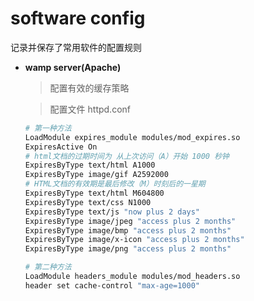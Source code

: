 # software config

记录并保存了常用软件的配置规则



* **wamp server(Apache)**

  > 配置有效的缓存策略

  > 配置文件 httpd.conf

  ```bash
  # 第一种方法
  LoadModule expires_module modules/mod_expires.so
  ExpiresActive On
  # html文档的过期时间为 从上次访问（A）开始 1000 秒钟
  ExpiresByType text/html A1000
  ExpiresByType image/gif A2592000
  # HTML文档的有效期是最后修改（M）时刻后的一星期
  ExpiresByType text/html M604800
  ExpiresByType text/css N1000
  ExpiresByType text/js "now plus 2 days"
  ExpiresByType image/jpeg "access plus 2 months"
  ExpiresByType image/bmp "access plus 2 months"
  ExpiresByType image/x-icon "access plus 2 months"
  ExpiresByType image/png "access plus 2 months"
  
  # 第二种方法
  LoadModule headers_module modules/mod_headers.so
  header set cache-control "max-age=1000"
  ```

  
